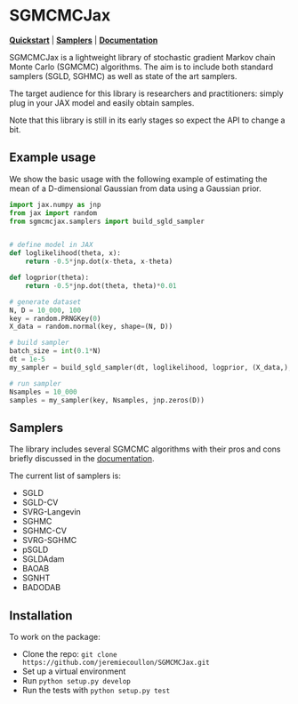 # SGMCMCJax

[**Quickstart**](#example-usage) | [**Samplers**](#samplers) | [**Documentation**](https://sgmcmcjax.readthedocs.io/en/latest/index.html)

SGMCMCJax is a lightweight library of stochastic gradient Markov chain Monte Carlo (SGMCMC) algorithms. The aim is to include both standard samplers (SGLD, SGHMC) as well as state of the art samplers.

The target audience for this library is researchers and practitioners: simply plug in your JAX model and easily obtain samples.

Note that this library is still in its early stages so expect the API to change a bit.

## Example usage

We show the basic usage with the following example of estimating the mean of a D-dimensional Gaussian from data using a Gaussian prior.

```python
import jax.numpy as jnp
from jax import random
from sgmcmcjax.samplers import build_sgld_sampler


# define model in JAX
def loglikelihood(theta, x):
    return -0.5*jnp.dot(x-theta, x-theta)

def logprior(theta):
    return -0.5*jnp.dot(theta, theta)*0.01

# generate dataset
N, D = 10_000, 100
key = random.PRNGKey(0)
X_data = random.normal(key, shape=(N, D))

# build sampler
batch_size = int(0.1*N)
dt = 1e-5
my_sampler = build_sgld_sampler(dt, loglikelihood, logprior, (X_data,), batch_size)

# run sampler
Nsamples = 10_000
samples = my_sampler(key, Nsamples, jnp.zeros(D))
```

## Samplers

The library includes several SGMCMC algorithms with their pros and cons briefly discussed in the [documentation](https://sgmcmcjax.readthedocs.io/en/latest/all_samplers.html).

The current list of samplers is:

- SGLD
- SGLD-CV
- SVRG-Langevin
- SGHMC
- SGHMC-CV
- SVRG-SGHMC
- pSGLD
- SGLDAdam
- BAOAB
- SGNHT
- BADODAB


## Installation
To work on the package:
- Clone the repo: `git clone https://github.com/jeremiecoullon/SGMCMCJax.git`
- Set up a virtual environment
- Run `python setup.py develop`
- Run the tests with `python setup.py test`
